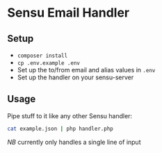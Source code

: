 # Sensu Email Handler

## Setup

- `composer install`
- `cp .env.example .env`
- Set up the to/from email and alias values in `.env`
- Set up the handler on your sensu-server

## Usage

Pipe stuff to it like any other Sensu handler:

```sh
cat example.json | php handler.php
```

*NB* currently only handles a single line of input
